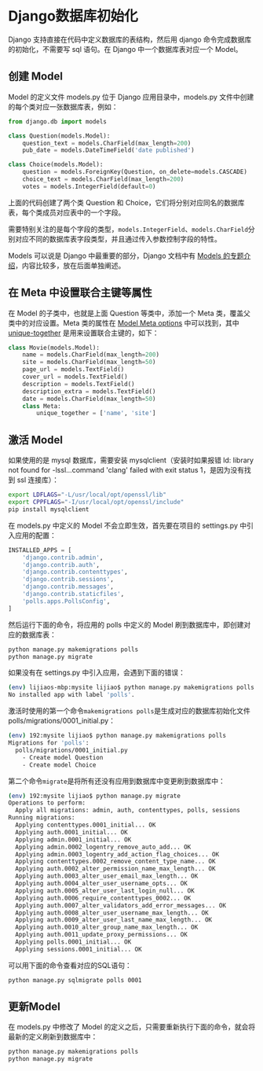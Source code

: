 <!-- toc -->
# Django数据库初始化

Django 支持直接在代码中定义数据库的表结构，然后用 django 命令完成数据库的初始化，不需要写 sql 语句。在 Django 中一个数据库表对应一个 Model。

## 创建 Model

Model 的定义文件 models.py 位于 Django 应用目录中，models.py 文件中创建的每个类对应一张数据库表，例如：

```python
from django.db import models

class Question(models.Model):
    question_text = models.CharField(max_length=200)
    pub_date = models.DateTimeField('date published')

class Choice(models.Model):
    question = models.ForeignKey(Question, on_delete=models.CASCADE)
    choice_text = models.CharField(max_length=200)
    votes = models.IntegerField(default=0)
```

上面的代码创建了两个类 Question 和 Choice，它们将分别对应同名的数据库表，每个类成员对应表中的一个字段。

需要特别关注的是每个字段的类型，`models.IntegerField`、`models.CharField`分别对应不同的数据库表字段类型，并且通过传入参数控制字段的特性。

Models 可以说是 Django 中最重要的部分，Django 文档中有 [Models 的专题介绍](https://docs.djangoproject.com/en/2.2/topics/db/models/)，内容比较多，放在后面单独阐述。

## 在 Meta 中设置联合主键等属性

在 Model 的子类中，也就是上面 Question 等类中，添加一个 Meta 类，覆盖父类中的对应设置。Meta 类的属性在 [Model Meta options](https://docs.djangoproject.com/en/2.2/ref/models/options/) 中可以找到，其中 [unique-together](https://docs.djangoproject.com/en/2.2/ref/models/options/#unique-together) 是用来设置联合主键的，如下：

```python
class Movie(models.Model):
    name = models.CharField(max_length=200)
    site = models.CharField(max_length=50)
    page_url = models.TextField()
    cover_url = models.TextField()
    description = models.TextField()
    description_extra = models.TextField()
    date = models.CharField(max_length=50)
    class Meta:
        unique_together = ['name', 'site']
```


## 激活 Model

如果使用的是 mysql 数据库，需要安装 mysqlclient（安装时如果报错 ld: library not found for -lssl...command 'clang' failed with exit status 1，是因为没有找到 ssl 连接库）：

```sh
export LDFLAGS="-L/usr/local/opt/openssl/lib"
export CPPFLAGS="-I/usr/local/opt/openssl/include"
pip install mysqlclient
```

在 models.py 中定义的 Model 不会立即生效，首先要在项目的 settings.py 中引入应用的配置：

```python
INSTALLED_APPS = [
    'django.contrib.admin',
    'django.contrib.auth',
    'django.contrib.contenttypes',
    'django.contrib.sessions',
    'django.contrib.messages',
    'django.contrib.staticfiles',
    'polls.apps.PollsConfig',
]
```

然后运行下面的命令，将应用的 polls 中定义的 Model 刷到数据库中，即创建对应的数据库表：

```sh
python manage.py makemigrations polls
python manage.py migrate
```

如果没有在 settings.py 中引入应用，会遇到下面的错误：

```sh
(env) lijiaos-mbp:mysite lijiao$ python manage.py makemigrations polls
No installed app with label 'polls'.
```

激活时使用的第一个命令`makemigrations polls`是生成对应的数据库初始化文件 polls/migrations/0001_initial.py：

```sh
(env) 192:mysite lijiao$ python manage.py makemigrations polls
Migrations for 'polls':
  polls/migrations/0001_initial.py
    - Create model Question
    - Create model Choice
```

第二个命令`migrate`是将所有还没有应用到数据库中变更刷到数据库中：

```sh
(env) 192:mysite lijiao$ python manage.py migrate
Operations to perform:
  Apply all migrations: admin, auth, contenttypes, polls, sessions
Running migrations:
  Applying contenttypes.0001_initial... OK
  Applying auth.0001_initial... OK
  Applying admin.0001_initial... OK
  Applying admin.0002_logentry_remove_auto_add... OK
  Applying admin.0003_logentry_add_action_flag_choices... OK
  Applying contenttypes.0002_remove_content_type_name... OK
  Applying auth.0002_alter_permission_name_max_length... OK
  Applying auth.0003_alter_user_email_max_length... OK
  Applying auth.0004_alter_user_username_opts... OK
  Applying auth.0005_alter_user_last_login_null... OK
  Applying auth.0006_require_contenttypes_0002... OK
  Applying auth.0007_alter_validators_add_error_messages... OK
  Applying auth.0008_alter_user_username_max_length... OK
  Applying auth.0009_alter_user_last_name_max_length... OK
  Applying auth.0010_alter_group_name_max_length... OK
  Applying auth.0011_update_proxy_permissions... OK
  Applying polls.0001_initial... OK
  Applying sessions.0001_initial... OK
```

可以用下面的命令查看对应的SQL语句：

```sh
python manage.py sqlmigrate polls 0001
```

## 更新Model

在 models.py 中修改了 Model 的定义之后，只需要重新执行下面的命令，就会将最新的定义刷新到数据库中：

```sh
python manage.py makemigrations polls
python manage.py migrate
```
